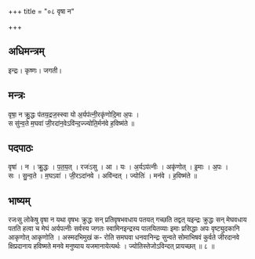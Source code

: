 +++
title = "०८ वृषा न"

+++
## अधिमन्त्रम्
इन्द्रः। कृष्णः। जगती।

## मन्त्रः
वृषा॒ न क्रु॒द्धः प॑तय॒द्रज॒स्स्वा यो अ॒र्यप॑त्नी॒रकृ॑णोदि॒मा अ॒पः ।  
स सु॑न्व॒ते म॒घवा॑ जी॒रदा॑न॒वेऽवि॑न्द॒ज्ज्योति॒र्मन॑वे ह॒विष्म॑ते ॥

## पदपाठः
वृषा॑ । न । क्रु॒द्धः । प॒त॒य॒त् । रजः॑ऽसु । आ । यः । अ॒र्यऽप॑त्नीः । अकृ॑णोत् । इ॒माः । अ॒पः ।  
सः । सु॒न्व॒ते । म॒घऽवा॑ । जी॒रऽदा॑नवे । अवि॑न्दत् । ज्योतिः॑ । मन॑वे । ह॒विष्म॑ते ॥

## भाष्यम्
रजःसु लोकेषु वृषा न यथा वृषभः क्रुद्धः सन् प्रतिवृषभवधाय पतयत् गच्छति तद्वत् यइन्द्रः क्रुद्धः सन् मेघवधाय पतति हत्वा च मेघं अर्यपत्नीः सर्वस्य जगतः स्वामिनइन्द्रस्य पालयितव्याः इमाः प्रसिद्धाः अपः वृष्ट्युदकानि आकृणोत् आकृणोति । अस्मदभिमुखं क- रोति समघवा धनवानिन्द्रः सुन्वते सोमाभिषवं कुर्वते जीरदानवे क्षिप्रदानाय हविष्मते मनवे मनुष्याय यजमानायेत्यर्थः । ज्योतिस्तेजोऽविन्दत् प्रायच्छत् ॥ ८ ॥
